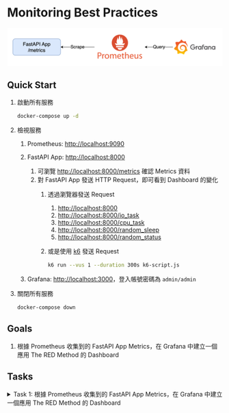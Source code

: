 # Monitoring Best Practices

![Architecture](./arch.png)

## Quick Start

1. 啟動所有服務

    ```bash
    docker-compose up -d
    ```

2. 檢視服務
   1. Prometheus: [http://localhost:9090](http://localhost:9090)
   2. FastAPI App: [http://localhost:8000](http://localhost:8000)
      1. 可瀏覽 [http://localhost:8000/metrics](http://localhost:8000/metrics) 確認 Metrics 資料
      2. 對 FastAPI App 發送 HTTP Request，即可看到 Dashboard 的變化
         1. 透過瀏覽器發送 Request
            1. [http://localhost:8000](http://localhost:8000)
            2. [http://localhost:8000/io_task](http://localhost:8000/io_task)
            3. [http://localhost:8000/cpu_task](http://localhost:8000/cpu_task)
            4. [http://localhost:8000/random_sleep](http://localhost:8000/random_sleep)
            5. [http://localhost:8000/random_status](http://localhost:8000/random_status)
         2. 或是使用 [k6](https://k6.io/) 發送 Request

            ```bash
            k6 run --vus 1 --duration 300s k6-script.js
            ```

   3. Grafana: [http://localhost:3000](http://localhost:3000)，登入帳號密碼為 `admin/admin`
3. 關閉所有服務

    ```bash
    docker-compose down
    ```

## Goals

1. 根據 Prometheus 收集到的 FastAPI App Metrics，在 Grafana 中建立一個應用 The RED Method 的 Dashboard

## Tasks

<details><summary>Task 1: 根據 Prometheus 收集到的 FastAPI App Metrics，在 Grafana 中建立一個應用 The RED Method 的 Dashboard</summary>

1. (Request) Rate 每秒請求數：可以使用 `fastapi_requests_total` 這個指標，它會紀錄所有請求的數量
2. (Request) Errors 每秒失敗請求數：可以使用 `fastapi_responses_total{status_code!~"2.*|3.*"}` 取得非 2xx 與 3xx 的請求數量
3. (Request) Duration 請求耗時分布：可以使用 `fastapi_requests_duration_seconds_bucket` 這個指標，它會紀錄所有請求的耗時分布，包含成功與失敗的請求
4. 可以匯入 `etc/grafana/dashboards/fastapi-red.json` 這個 Dashboard，觀摩如何應用 RED Method

</details>
